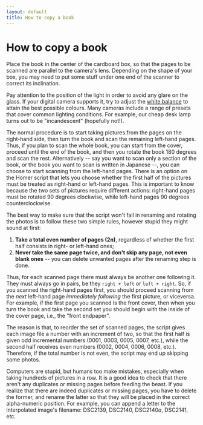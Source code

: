 ```yaml
---
layout: default
title: How to copy a book
---
```


# How to copy a book #

Place the book in the center of the cardboard box, so that the pages to be scanned are parallel to the camera's lens. Depending on the shape of your box, you may need to put some stuff under one end of the scanner to correct its inclination. 

Pay attention to the position of the light in order to avoid any glare on the glass. If your digital camera supports it, try to adjust the [white balance][15] to attain the best possible colours. Many cameras include a range of presets that cover common lighting conditions. For example, our cheap desk lamp turns out to be "incandescent" (hopefully not!).
 
The normal procedure is to start taking pictures from the pages on the right-hand side, then turn the book and scan the remaining left-hand pages. Thus, if you plan to scan the whole book, you can start from the cover, proceed until the end of the book, and then you rotate the book 180 degrees and scan the rest. Alternatively -- say you want to scan only a section of the book, or the book you want to scan is written in Japanese --, you can choose to start scanning from the left-hand pages. There is an option on the Homer script that lets you choose whether the first half of the pictures must be treated as right-hand or left-hand pages. This is important to know because the two sets of pictures require different actions: right-hand pages must be rotated 90 degrees clockwise, while left-hand pages 90 degrees counterclockwise.

The best way to make sure that the script won't fail in renaming and rotating the photos is to follow these two simple rules, however stupid they might sound at first:

1. **Take a total even number of pages (2n)**, regardless of whether the first half consists in right- or left-hand ones; 
2. **Never take the same page twice, and don't skip any page, not even blank ones** -- you can delete unwanted pages after the renaming step is done.

Thus, for each scanned page there must always be another one following it. They must always go in pairs, be they `right + left` or `left + right`. So, if you scanned the right-hand pages first, you should proceed scanning from the *next* left-hand page *immediately following* the first picture, or viceversa. For example, if the first page you scanned is the front cover, then when you turn the book and take the second set you should begin with the inside of the cover page, i.e., the "front endpaper".

The reason is that, to reorder the set of scanned pages, the script gives each image file a number with an increment of two, so that the first half is given odd incremental numbers (0001, 0003, 0005, 0007, etc.), while the second half receives even numbers (0002, 0004, 0006, 0008, etc.). Therefore, if the total number is not even, the script may end up skipping some photos.

Computers are stupid, but humans too make mistakes, especially when taking hundreds of pictures in a row. It is a good idea to check that there aren't any duplicates or missing pages before feeding the beast. If you realize that there are indeed duplicates or missing pages, you have to delete the former, and rename the latter so that they will be placed in the correct alpha-numeric position. For example, you can append a letter to the interpolated image's filename: DSC2139, DSC2140, DSC2140*a*, DSC2141, etc.

 [15]: http://en.wikipedia.org/wiki/Color_balance "Color Balance (from Wikipedia)"